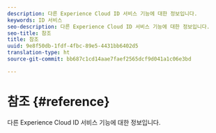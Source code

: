 ```yaml
---
description: 다른 Experience Cloud ID 서비스 기능에 대한 정보입니다.
keywords: ID 서비스
seo-description: 다른 Experience Cloud ID 서비스 기능에 대한 정보입니다.
seo-title: 참조
title: 참조
uuid: 9e8f50db-1fdf-4fbc-89e5-4431bb6402d5
translation-type: ht
source-git-commit: bb687c1cd14aae7faef2565dcf9d041a1c06e3bd

---
```



# 참조 {#reference}

다른 Experience Cloud ID 서비스 기능에 대한 정보입니다.

